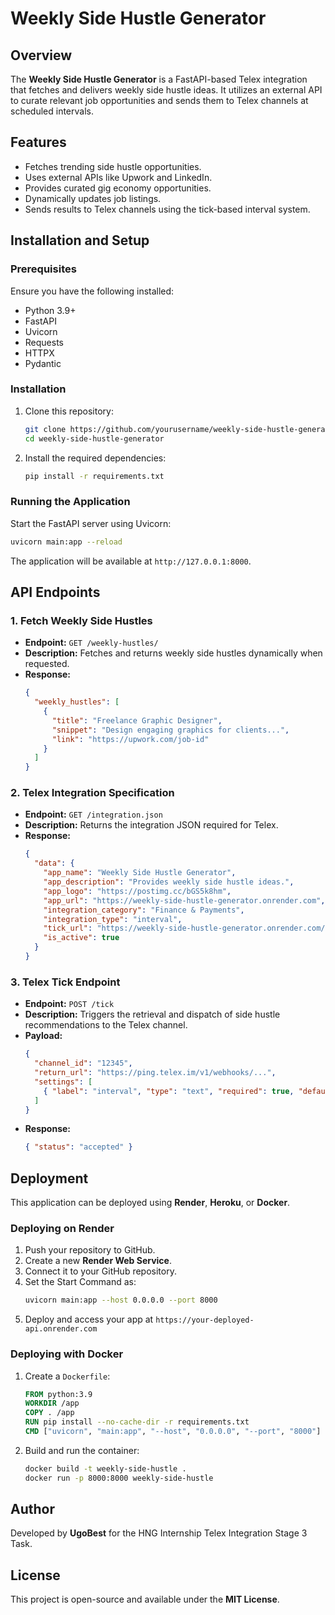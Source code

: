 # Weekly Side Hustle Generator

## Overview
The **Weekly Side Hustle Generator** is a FastAPI-based Telex integration that fetches and delivers weekly side hustle ideas. It utilizes an external API to curate relevant job opportunities and sends them to Telex channels at scheduled intervals.

## Features
- Fetches trending side hustle opportunities.
- Uses external APIs like Upwork and LinkedIn.
- Provides curated gig economy opportunities.
- Dynamically updates job listings.
- Sends results to Telex channels using the tick-based interval system.

## Installation and Setup
### Prerequisites
Ensure you have the following installed:
- Python 3.9+
- FastAPI
- Uvicorn
- Requests
- HTTPX
- Pydantic

### Installation
1. Clone this repository:
   ```sh
   git clone https://github.com/yourusername/weekly-side-hustle-generator.git
   cd weekly-side-hustle-generator
   ```

2. Install the required dependencies:
   ```sh
   pip install -r requirements.txt
   ```

### Running the Application
Start the FastAPI server using Uvicorn:
   ```sh
   uvicorn main:app --reload
   ```
The application will be available at `http://127.0.0.1:8000`.

## API Endpoints

### 1. Fetch Weekly Side Hustles
   - **Endpoint:** `GET /weekly-hustles/`
   - **Description:** Fetches and returns weekly side hustles dynamically when requested.
   - **Response:**
     ```json
     {
       "weekly_hustles": [
         {
           "title": "Freelance Graphic Designer",
           "snippet": "Design engaging graphics for clients...",
           "link": "https://upwork.com/job-id"
         }
       ]
     }
     ```

### 2. Telex Integration Specification
   - **Endpoint:** `GET /integration.json`
   - **Description:** Returns the integration JSON required for Telex.
   - **Response:**
     ```json
     {
       "data": {
         "app_name": "Weekly Side Hustle Generator",
         "app_description": "Provides weekly side hustle ideas.",
         "app_logo": "https://postimg.cc/bGS5k8hm",
         "app_url": "https://weekly-side-hustle-generator.onrender.com",
         "integration_category": "Finance & Payments",
         "integration_type": "interval",
         "tick_url": "https://weekly-side-hustle-generator.onrender.com/tick/",
         "is_active": true
       }
     }
     ```

### 3. Telex Tick Endpoint
   - **Endpoint:** `POST /tick`
   - **Description:** Triggers the retrieval and dispatch of side hustle recommendations to the Telex channel.
   - **Payload:**
     ```json
     {
       "channel_id": "12345",
       "return_url": "https://ping.telex.im/v1/webhooks/...",
       "settings": [
         { "label": "interval", "type": "text", "required": true, "default": "* * * * *" }
       ]
     }
     ```
   - **Response:**
     ```json
     { "status": "accepted" }
     ```

## Deployment
This application can be deployed using **Render**, **Heroku**, or **Docker**.

### Deploying on Render
1. Push your repository to GitHub.
2. Create a new **Render Web Service**.
3. Connect it to your GitHub repository.
4. Set the Start Command as:
   ```sh
   uvicorn main:app --host 0.0.0.0 --port 8000
   ```
5. Deploy and access your app at `https://your-deployed-api.onrender.com`

### Deploying with Docker
1. Create a `Dockerfile`:
   ```dockerfile
   FROM python:3.9
   WORKDIR /app
   COPY . /app
   RUN pip install --no-cache-dir -r requirements.txt
   CMD ["uvicorn", "main:app", "--host", "0.0.0.0", "--port", "8000"]
   ```
2. Build and run the container:
   ```sh
   docker build -t weekly-side-hustle .
   docker run -p 8000:8000 weekly-side-hustle
   ```

## Author
Developed by **UgoBest** for the HNG Internship Telex Integration Stage 3 Task.

## License
This project is open-source and available under the **MIT License**.

